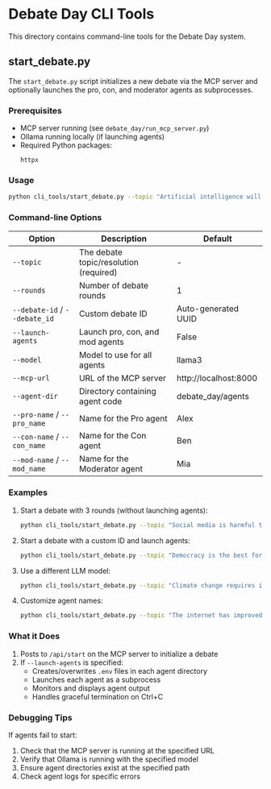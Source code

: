 # Debate Day CLI Tools

This directory contains command-line tools for the Debate Day system.

## start_debate.py

The `start_debate.py` script initializes a new debate via the MCP server and optionally launches the pro, con, and moderator agents as subprocesses.

### Prerequisites

- MCP server running (see `debate_day/run_mcp_server.py`)
- Ollama running locally (if launching agents)
- Required Python packages:
  ```
  httpx
  ```

### Usage

```bash
python cli_tools/start_debate.py --topic "Artificial intelligence will ultimately benefit humanity" --rounds 2 --launch-agents
```

### Command-line Options

| Option | Description | Default |
|--------|-------------|---------|
| `--topic` | The debate topic/resolution (required) | - |
| `--rounds` | Number of debate rounds | 1 |
| `--debate-id` / `--debate_id` | Custom debate ID | Auto-generated UUID |
| `--launch-agents` | Launch pro, con, and mod agents | False |
| `--model` | Model to use for all agents | llama3 |
| `--mcp-url` | URL of the MCP server | http://localhost:8000 |
| `--agent-dir` | Directory containing agent code | debate_day/agents |
| `--pro-name` / `--pro_name` | Name for the Pro agent | Alex |
| `--con-name` / `--con_name` | Name for the Con agent | Ben |
| `--mod-name` / `--mod_name` | Name for the Moderator agent | Mia |

### Examples

1. Start a debate with 3 rounds (without launching agents):
   ```bash
   python cli_tools/start_debate.py --topic "Social media is harmful to society" --rounds 3
   ```

2. Start a debate with a custom ID and launch agents:
   ```bash
   python cli_tools/start_debate.py --topic "Democracy is the best form of government" --debate-id custom-debate-123 --launch-agents
   ```

3. Use a different LLM model:
   ```bash
   python cli_tools/start_debate.py --topic "Climate change requires immediate action" --launch-agents --model mistral
   ```

4. Customize agent names:
   ```bash
   python cli_tools/start_debate.py --topic "The internet has improved society" --pro-name Alice --con-name Bob --mod-name Charlie --launch-agents
   ```

### What it Does

1. Posts to `/api/start` on the MCP server to initialize a debate
2. If `--launch-agents` is specified:
   - Creates/overwrites `.env` files in each agent directory
   - Launches each agent as a subprocess
   - Monitors and displays agent output
   - Handles graceful termination on Ctrl+C

### Debugging Tips

If agents fail to start:
1. Check that the MCP server is running at the specified URL
2. Verify that Ollama is running with the specified model
3. Ensure agent directories exist at the specified path
4. Check agent logs for specific errors 